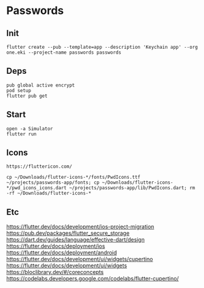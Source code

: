 # Passwords

## Init

    flutter create --pub --template=app --description 'Keychain app' --org one.eki --project-name passwords passwords

## Deps

    pub global active encrypt
    pod setup
    flutter pub get

## Start

    open -a Simulator
    flutter run

## Icons

    https://fluttericon.com/

    cp ~/Downloads/flutter-icons-*/fonts/PwdIcons.ttf ~/projects/passwords-app/fonts; cp ~/Downloads/flutter-icons-*/pwd_icons_icons.dart ~/projects/passwords-app/lib/PwdIcons.dart; rm -rf ~/Downloads/flutter-icons-*

## Etc

<https://flutter.dev/docs/development/ios-project-migration>
<https://pub.dev/packages/flutter_secure_storage>
<https://dart.dev/guides/language/effective-dart/design>
<https://flutter.dev/docs/deployment/ios>
<https://flutter.dev/docs/deployment/android>
<https://flutter.dev/docs/development/ui/widgets/cupertino>
<https://flutter.dev/docs/development/ui/widgets>
<https://bloclibrary.dev/#/coreconcepts>
<https://codelabs.developers.google.com/codelabs/flutter-cupertino/>

